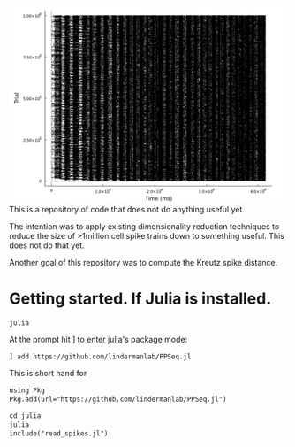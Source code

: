 ![1millionspikes.png](1millionspikes.png)
This is a repository of code that does not do anything useful yet.

The intention was to apply existing dimensionality reduction techniques to reduce the size of >1million cell spike trains down to something useful. This does not do that yet.

Another goal of this repository was to compute the Kreutz spike distance.

# Getting started. If Julia is installed.

```
julia
```
At the prompt hit ] to enter julia's package mode:
```
] add https://github.com/lindermanlab/PPSeq.jl
```
This is short hand for
```
using Pkg
Pkg.add(url="https://github.com/lindermanlab/PPSeq.jl")
```

```
cd julia
julia
include("read_spikes.jl")
```
